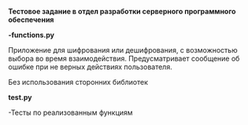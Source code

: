 **Тестовое задание в отдел разработки серверного программного обеспечения**







**-functions.py**

Приложение для шифрования или дешифрования, с возможностью выбора во время взаимодействия. Предусматривает сообщение об ошибке при не верных действиях пользователя.

Без использования сторонних библиотек


**test.py**

-Тесты по реализованным функциям




